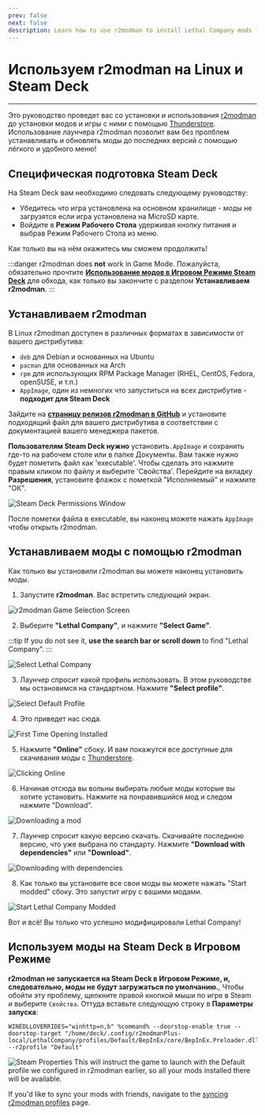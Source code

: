 ```yaml
---
prev: false
next: false
description: Learn how to use r2modman to install Lethal Company mods from Thunderstore on Linux.
---
```


# Используем r2modman на Linux и Steam Deck

***

Это руководство проведет вас cо установки и использования [r2modman](https://github.com/ebkr/r2modmanPlus/releases/latest/) до установки модов и игры с ними с помощью [Thunderstore](https://thunderstore.io/c/lethal-company/). Использование лаунчера r2modman позволит вам без пролблем устанавливать и обновлять моды до последних версий с помощью лёгкого и удобного меню!

## Специфическая подготовка Steam Deck

На Steam Deck вам необходимо следовать следующему руководству:

- Убедитесь что игра установлена на основном хранилище - моды не загрузятся если игра установлена на MicroSD карте.
- Войдите в **Режим Рабочего Стола** удерживая кнопку питания и выбрав Режим Рабочего Стола из меню.

Как только вы на нём окажитесь мы сможем продолжить!

:::danger
r2modman does **not** work in Game Mode. Пожалуйста, обязательно прочтите [**Использование модов в Игровом Режиме Steam Deck**](installing-r2modman-linux?id=using-mods-in-steam-decks-game-mode) для обхода, как только вы закончите с разделом **Устанавливаем r2modman**.
:::

## Устанавливаем r2modman

В Linux r2modman доступен в различных форматах в зависимости от вашего дистрибутива:

- `deb` для Debian и основанных на Ubuntu
- `pacman` для основанных на Arch
- `rpm` для использующих RPM Package Manager (RHEL, CentOS, Fedora, openSUSE, и т.п.)
- `AppImage`, один из немногих что запуститься на всех дистрибутив - **подходит для Steam Deck**

Зайдите на [**страницу релизов r2modman в GitHub**](https://github.com/ebkr/r2modmanPlus/releases/latest/) и установите подходящий файл для вашего дистрибутива в соответствии с документацией вашего менеджера пакетов.

**Пользователям Steam Deck нужно** установить`.AppImage` и сохранить где-то на рабочем столе или в папке Документы. Вам также нужно будет пометить файл как 'executable'. Чтобы сделать это нажмите правым кликом по файлу и выберите 'Свойства'. Перейдите на вкладку **Разрешения**, установите флажок с пометкой "Исполняемый" и нажмите "ОК".

![Steam Deck Permissions Window](/images/r2modman-linux/appimageproperties.png)

После пометки файла в executable, вы наконец можете нажать `AppImage` чтобы открыть r2modman.

## Устанавливаем моды с помощью r2modman

Как только вы установили r2modman вы можете наконец установить моды.

1. Запустите **r2modman**. Вас встретить следующий экран.

![r2modman Game Selection Screen](/images/r2modman-install/gameselection.png)

2. Выберите **"Lethal Company"**, и нажмите **"Select Game"**.

:::tip
If you do not see it, **use the search bar or scroll down** to find "Lethal Company".
:::

![Select Lethal Company](/images/r2modman-install/selectlc.png)

3. Лаунчер спросит какой профиль использовать. В этом руководстве мы остановимся на стандартном. Нажмите **"Select profile"**.

![Select Default Profile](/images/r2modman-install/profileselect.png)

4. Это приведет нас сюда.

![First Time Opening Installed](/images/r2modman-install/firsttimeinstall.png)

5. Нажмите **"Online"** сбоку. И вам покажутся все доступные для скачивания моды с [Thunderstore](https://thunderstore.io/c/lethal-company/).

![Clicking Online](/images/r2modman-install/selectonline.png)

6. Начиная отсюда вы вольны выбирать любые моды которые вы хотите установить. Нажмите на понравившийся мод и следом нажмите "Download".

![Downloading a mod](/images/r2modman-install/download.png)

7. Лаунчер спросит какую версию скачать. Скачивайте последнюю версию, что уже выбрана по стандарту. Нажмите **"Download with dependencies"** или **"Download"**.

![Downloading with dependencies](/images/r2modman-install/downloadlatest.png)

8. Как только вы установите все свои моды вы можете нажать "Start modded" сбоку. Это запустит игру с вашими модами.

![Start Lethal Company Modded](/images/r2modman-install/startmodded.png)

Вот и всё! Вы только что успешно модифицировали Lethal Company!

## Используем моды на Steam Deck в Игровом Режиме

**r2modman не запускается на Steam Deck в Игровом Режиме, и, следовательно, моды не будут загружаться по умолчанию.**, Чтобы обойти эту проблему, щелкните правой кнопкой мыши по игре в Steam и выберите `Свойства`. Оттуда вставьте следующую строку в **Параметры запуска**:

```
WINEDLLOVERRIDES="winhttp=n,b" %command% --doorstop-enable true --doorstop-target "/home/deck/.config/r2modmanPlus-local/LethalCompany/profiles/Default/BepInEx/core/BepInEx.Preloader.dll" --r2profile "Default"
```

![Steam Properties](/images/r2modman-linux/steamproperties.png)
This will instruct the game to launch with the Default profile we configured in r2modman earlier, so all your mods installed there will be available.

If you'd like to sync your mods with friends, navigate to the [syncing r2modman profiles](syncing-mods) page.
